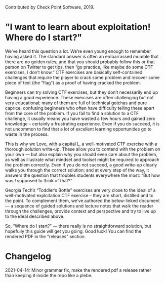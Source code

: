 Contributed by Check Point Software, 2019.

# "I want to learn about exploitation! Where do I start?"

We’ve heard this question a lot. We’re even young enough to remember having asked it. The standard answer is often an embarrassed mumble that there are no golden rules, and that you should probably follow this or that person on Twitter to get tips, then “go practice, like maybe do some CTF exercises, I don’t know.” CTF exercises are basically self-contained challenges that require the player to crack some problem and recover some piece of text (the “flag”) as a proof of having cracked the problem.

Beginners can try solving CTF exercises, but they don’t necessarily end up having a good experience. These exercises are often challenging but not very educational; many of them are full of technical gotchas and pure caprice, confusing beginners who often have difficulty telling these apart from the core of the problem.
If you fail to find a solution to a CTF challenge, it usually means you have wasted a few hours and gained zero knowledge – certainly a frustrating experience.
Even if you do succeed, it is not uncommon to find that a lot of excellent learning opportunities go to waste in the process.
 

This is why we Love, with a capital L, a well-motivated CTF exercise with a thorough solution write-up. These allow you to contend with the problem on your own — but also explain why you should even care about the problem, as well as illustrate what mindset and toolset might be required to approach the problem correctly. Even if you do not succeed, a good write-up clearly walks you through the correct solution; and at every step of the way, it answers the question that troubles students everywhere the most: “But how was *I* supposed to think of that?”

Georgia Tech’s “Toddler’s Bottle” exercises are very close to the ideal of a well-motivated exploitation CTF exercise – they are short, distilled and to the point. To complement them, we’ve authored the below-linked document — a sequence of guided solutions and lecture notes that walk the reader through the challenges, provide context and perspective and try to live up to the ideal described above.

So, “Where do I start?” — there really is no straightforward solution, but hopefully this guide will get you going. Good luck! You can find the rendered PDF in the "releases" section.

# Changelog

2021-04-14: Minor grammar fix, make the rendered pdf a release rather than keeping it inside the repo like a plebe.
